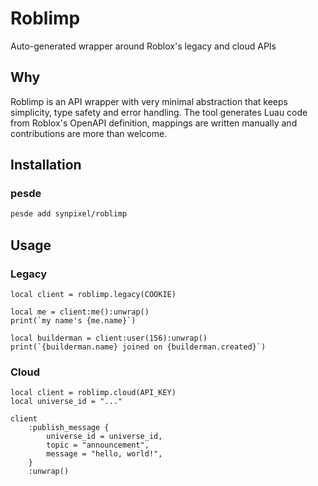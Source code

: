 # Roblimp

Auto-generated wrapper around Roblox's legacy and cloud APIs

## Why

Roblimp is an API wrapper with very minimal abstraction that keeps simplicity, type safety and error handling. The tool generates Luau code from Roblox's OpenAPI definition, mappings are written manually and contributions are more than welcome.

## Installation

### pesde

```sh
pesde add synpixel/roblimp
```

## Usage

### Legacy

```luau
local client = roblimp.legacy(COOKIE)

local me = client:me():unwrap()
print(`my name's {me.name}`)

local builderman = client:user(156):unwrap()
print(`{builderman.name} joined on {builderman.created}`)
```

### Cloud

```luau
local client = roblimp.cloud(API_KEY)
local universe_id = "..."

client
	:publish_message {
		universe_id = universe_id,
		topic = "announcement",
		message = "hello, world!",
	}
	:unwrap()
```

